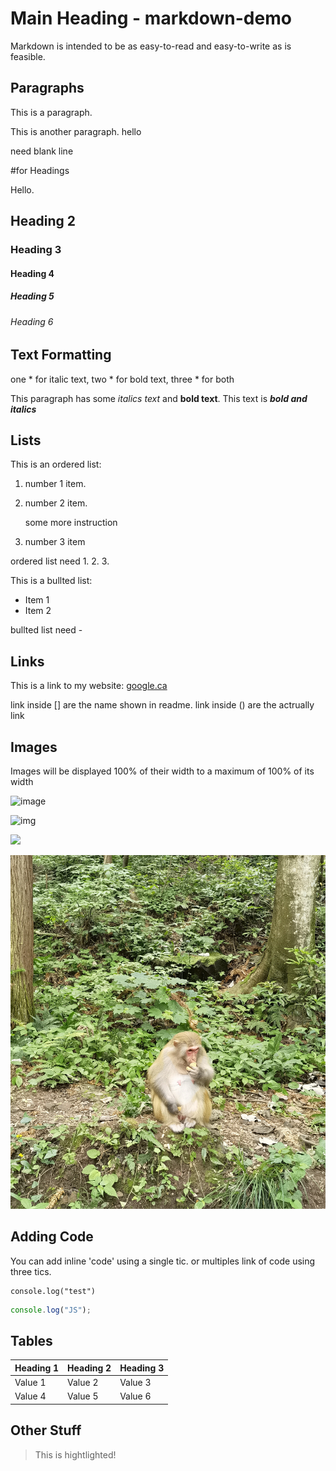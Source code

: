 # Main Heading - markdown-demo

Markdown is intended to be as easy-to-read and easy-to-write as is feasible.

## Paragraphs

This is a paragraph.

This is another paragraph.
hello

need blank line





#for Headings

Hello.

## Heading 2

### Heading 3

#### Heading 4

##### Heading 5

###### Heading 6

## Text Formatting

one * for italic text, two * for bold text, three * for both

This paragraph has some *italics text* and **bold text**. This text is ***bold and italics***


## Lists

This is an ordered list:

1. number 1 item.
2. number 2 item.

    some more instruction
    
3. number 3 item

ordered list need 1. 2. 3.



This is a bullted list:
- Item 1
- Item 2

bullted list need -


## Links

This is a link to my website:
[google.ca](https://google.ca)

link inside [] are the name shown in readme. link inside () are the actrually link


## Images

Images will be displayed 100% of their width to a maximum of 100% of its width


![image](https://github.com/YujiaWang6/SeasonAPP/blob/master/seasonIMG/fall.JPG)

![img](https://github.com/YujiaWang6/SeasonAPP/blob/master/seasonIMG/fall.JPG?raw=true)

<img src="http://codeadam.ca/images/code-block.png" width="200">

![img](IMG_20210609_134656.jpg)


## Adding Code

You can add inline 'code' using a single tic. or multiples link of code using three tics.

```
console.log("test")
```


``` javascript
console.log("JS");
```


## Tables

Heading 1 | Heading 2 | Heading 3 
-|-|-
Value 1| Value 2| Value 3
Value 4 | Value 5 | Value 6


## Other Stuff

> This is hightlighted!
